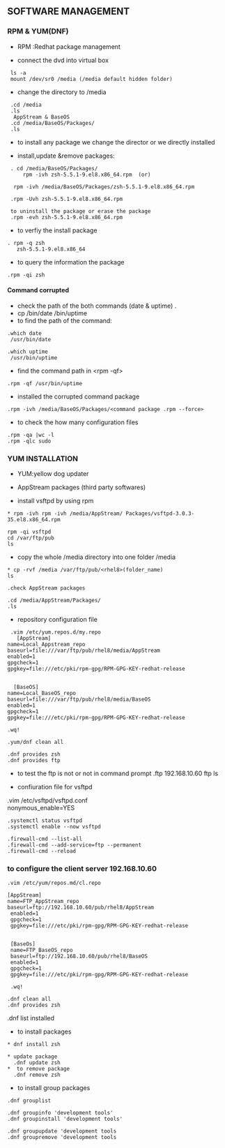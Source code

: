 ## SOFTWARE MANAGEMENT 

### RPM & YUM(DNF) 

* RPM :Redhat package management

*  connect the dvd into virtual box
 ```
  ls -a
  mount /dev/sr0 /media (/media default hidden folder)
 ```  

* change the directory to /media
```
 .cd /media
 .ls
  AppStream & BaseOS 
 .cd /media/BaseOS/Packages/
 .ls
```

 
* to install any package we change the director or we directly installed

* install,update &remove packages:
```
 . cd /media/BaseOS/Packages/ 
     rpm -ivh zsh-5.5.1-9.el8.x86_64.rpm  (or)

  rpm -ivh /media/BaseOS/Packages/zsh-5.5.1-9.el8.x86_64.rpm  

 .rpm -Uvh zsh-5.5.1-9.el8.x86_64.rpm

 to uninstall the package or erase the package
 .rpm -evh zsh-5.5.1-9.el8.x86_64.rpm
``` 

* to verfiy the install package
 ```
 . rpm -q zsh
    zsh-5.5.1-9.el8.x86_64
```    

* to query the information the package
 ```
 .rpm -qi zsh
 ```

#### Command corrupted 

* check the path of the both commands (date & uptime)
 .<example>
* cp /bin/date /bin/uptime
* to find the path of the command: 
 ```
 .which date
  /usr/bin/date

 .which uptime
  /usr/bin/uptime
 ``` 

* find the command path in <rpm -qf>
 ```
 .rpm -qf /usr/bin/uptime
 ```

* installed the corrupted command package
 ```
 .rpm -ivh /media/BaseOS/Packages/<command package .rpm --force>
 ```

* to check the how many configuration files
 ```
 .rpm -qa |wc -l
 .rpm -qlc sudo 
 ```



 ### YUM INSTALLATION 

* YUM:yellow dog updater
* AppStream packages (third party softwares)

* install vsftpd by using rpm 
 ```
* rpm -ivh rpm -ivh /media/AppStream/ Packages/vsftpd-3.0.3-35.el8.x86_64.rpm
 
 rpm -qi vsftpd 
 cd /var/ftp/pub
 ls
 ```
  

* copy the whole /media directory into one folder /media
 ```
* cp -rvf /media /var/ftp/pub/<rhel8>(folder_name)
ls
 
 .check AppStream packages

 .cd /media/AppStream/Packages/
 .ls
 ``` 

* repository configuration file
 ```
  .vim /etc/yum.repos.d/my.repo
    [AppStream]
 name=Local_Appstream_repo
 baseurl=file:///var/ftp/pub/rhel8/media/AppStream
 enabled=1
 gpgcheck=1
 gpgkey=file:///etc/pki/rpm-gpg/RPM-GPG-KEY-redhat-release


   [BaseOS]
 name=Local_BaseOS_repo
 baseurl=file:///var/ftp/pub/rhel8/media/BaseOS
 enabled=1
 gpgcheck=1
 gpgkey=file:///etc/pki/rpm-gpg/RPM-GPG-KEY-redhat-release

 .wq!

 .yum/dnf clean all

 .dnf provides zsh
 .dnf provides ftp
 ```

* to test the ftp is not or not in command prompt
  .ftp 192.168.10.60
   ftp
   ls

* confiuration file for vsftpd

 .vim /etc/vsftpd/vsftpd.conf   
   nonymous_enable=YES
  ```
  .systemctl status vsftpd
  .systemctl enable --now vsftpd 
  
  .firewall-cmd --list-all
  .firewall-cmd --add-service=ftp --permanent
  .firewall-cmd --reload
 ```


### to configure the client server 192.168.10.60 
  ```
 .vim /etc/yum/repos.md/cl.repo

  [AppStream]
  name=FTP_AppStream_repo
  baseurl=ftp://192.168.10.60/pub/rhel8/AppStream
   enabled=1
   gpgcheck=1
   gpgkey=file:///etc/pki/rpm-gpg/RPM-GPG-KEY-redhat-release


   [BaseOs]
   name=FTP_BaseOS_repo
   baseurl=ftp://192.168.10.60/pub/rhel8/BaseOS
   enabled=1
   gpgcheck=1
   gpgkey=file:///etc/pki/rpm-gpg/RPM-GPG-KEY-redhat-release

   .wq!

 .dnf clean all
 .dnf provides zsh
  ```
 .dnf list installed
* to install packages

 ``` 
* dnf install zsh

* update package
   .dnf update zsh
*  to remove package
   .dnf remove zsh
  ``` 

* to install group packages
 ```
 .dnf grouplist
 
 .dnf groupinfo 'development tools'
 .dnf groupinstall 'development tools'

 .dnf groupupdate 'development tools
 .dnf groupremove 'development tools   
 ```
 